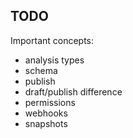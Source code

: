 ## TODO

Important concepts:
 
- analysis types
- schema
- publish
- draft/publish difference
- permissions
- webhooks
- snapshots